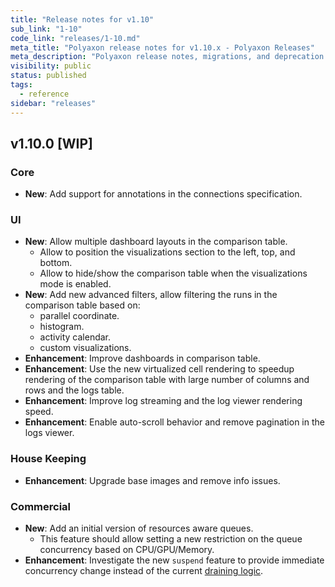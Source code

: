 ```yaml
---
title: "Release notes for v1.10"
sub_link: "1-10"
code_link: "releases/1-10.md"
meta_title: "Polyaxon release notes for v1.10.x - Polyaxon Releases"
meta_description: "Polyaxon release notes, migrations, and deprecation notes for v1.10.x."
visibility: public
status: published
tags:
  - reference
sidebar: "releases"
---
```


## v1.10.0 [WIP]

### Core

 * **New**: Add support for annotations in the connections specification.

### UI

 * **New**: Allow multiple dashboard layouts in the comparison table.
   * Allow to position the visualizations section to the left, top, and bottom.
   * Allow to hide/show the comparison table when the visualizations mode is enabled.
 * **New**: Add new advanced filters, allow filtering the runs in the comparison table based on:
   * parallel coordinate.
   * histogram.
   * activity calendar.
   * custom visualizations.
 * **Enhancement**: Improve dashboards in comparison table.
 * **Enhancement**: Use the new virtualized cell rendering to speedup rendering of the comparison table with large number of columns and rows and the logs table.
 * **Enhancement**: Improve log streaming and the log viewer rendering speed.
 * **Enhancement**: Enable auto-scroll behavior and remove pagination in the logs viewer. 

### House Keeping

 * **Enhancement**: Upgrade base images and remove info issues.

### Commercial

 * **New**: Add an initial version of resources aware queues.
   * This feature should allow setting a new restriction on the queue concurrency based on CPU/GPU/Memory.
 * **Enhancement**: Investigate the new `suspend` feature to provide immediate concurrency change instead of the current [draining logic](/faq/How-does-changing-concurrency-work/).
